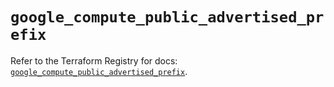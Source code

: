 # `google_compute_public_advertised_prefix`

Refer to the Terraform Registry for docs: [`google_compute_public_advertised_prefix`](https://registry.terraform.io/providers/hashicorp/google/6.25.0/docs/resources/compute_public_advertised_prefix).
